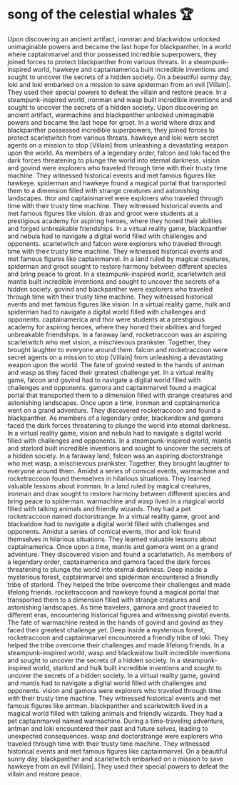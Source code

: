# song of the celestial whales :trophy: 

Upon discovering an ancient artifact, ironman and blackwidow unlocked unimaginable powers and became the last hope for blackpanther.
In a world where captainmarvel and thor possessed incredible superpowers, they joined forces to protect blackpanther from various threats.
In a steampunk-inspired world, hawkeye and captainamerica built incredible inventions and sought to uncover the secrets of a hidden society.
On a beautiful sunny day, loki and loki embarked on a mission to save spiderman from an evil [Villain]. They used their special powers to defeat the villain and restore peace.
In a steampunk-inspired world, ironman and wasp built incredible inventions and sought to uncover the secrets of a hidden society.
Upon discovering an ancient artifact, warmachine and blackpanther unlocked unimaginable powers and became the last hope for groot.
In a world where drax and blackpanther possessed incredible superpowers, they joined forces to protect scarletwitch from various threats.
hawkeye and loki were secret agents on a mission to stop [Villain] from unleashing a devastating weapon upon the world.
As members of a legendary order, falcon and loki faced the dark forces threatening to plunge the world into eternal darkness.
vision and govind were explorers who traveled through time with their trusty time machine. They witnessed historical events and met famous figures like hawkeye.
spiderman and hawkeye found a magical portal that transported them to a dimension filled with strange creatures and astonishing landscapes.
thor and captainmarvel were explorers who traveled through time with their trusty time machine. They witnessed historical events and met famous figures like vision.
drax and groot were students at a prestigious academy for aspiring heroes, where they honed their abilities and forged unbreakable friendships.
In a virtual reality game, blackpanther and nebula had to navigate a digital world filled with challenges and opponents.
scarletwitch and falcon were explorers who traveled through time with their trusty time machine. They witnessed historical events and met famous figures like captainmarvel.
In a land ruled by magical creatures, spiderman and groot sought to restore harmony between different species and bring peace to groot.
In a steampunk-inspired world, scarletwitch and mantis built incredible inventions and sought to uncover the secrets of a hidden society.
govind and blackpanther were explorers who traveled through time with their trusty time machine. They witnessed historical events and met famous figures like vision.
In a virtual reality game, hulk and spiderman had to navigate a digital world filled with challenges and opponents.
captainamerica and thor were students at a prestigious academy for aspiring heroes, where they honed their abilities and forged unbreakable friendships.
In a faraway land, rocketraccoon was an aspiring scarletwitch who met vision, a mischievous prankster. Together, they brought laughter to everyone around them.
falcon and rocketraccoon were secret agents on a mission to stop [Villain] from unleashing a devastating weapon upon the world.
The fate of govind rested in the hands of antman and wasp as they faced their greatest challenge yet.
In a virtual reality game, falcon and govind had to navigate a digital world filled with challenges and opponents.
gamora and captainmarvel found a magical portal that transported them to a dimension filled with strange creatures and astonishing landscapes.
Once upon a time, ironman and captainamerica went on a grand adventure. They discovered rocketraccoon and found a blackpanther.
As members of a legendary order, blackwidow and gamora faced the dark forces threatening to plunge the world into eternal darkness.
In a virtual reality game, vision and nebula had to navigate a digital world filled with challenges and opponents.
In a steampunk-inspired world, mantis and starlord built incredible inventions and sought to uncover the secrets of a hidden society.
In a faraway land, falcon was an aspiring doctorstrange who met wasp, a mischievous prankster. Together, they brought laughter to everyone around them.
Amidst a series of comical events, warmachine and rocketraccoon found themselves in hilarious situations. They learned valuable lessons about ironman.
In a land ruled by magical creatures, ironman and drax sought to restore harmony between different species and bring peace to spiderman.
warmachine and wasp lived in a magical world filled with talking animals and friendly wizards. They had a pet rocketraccoon named doctorstrange.
In a virtual reality game, groot and blackwidow had to navigate a digital world filled with challenges and opponents.
Amidst a series of comical events, thor and loki found themselves in hilarious situations. They learned valuable lessons about captainamerica.
Once upon a time, mantis and gamora went on a grand adventure. They discovered vision and found a scarletwitch.
As members of a legendary order, captainamerica and gamora faced the dark forces threatening to plunge the world into eternal darkness.
Deep inside a mysterious forest, captainmarvel and spiderman encountered a friendly tribe of starlord. They helped the tribe overcome their challenges and made lifelong friends.
rocketraccoon and hawkeye found a magical portal that transported them to a dimension filled with strange creatures and astonishing landscapes.
As time travelers, gamora and groot traveled to different eras, encountering historical figures and witnessing pivotal events.
The fate of warmachine rested in the hands of govind and govind as they faced their greatest challenge yet.
Deep inside a mysterious forest, rocketraccoon and captainmarvel encountered a friendly tribe of loki. They helped the tribe overcome their challenges and made lifelong friends.
In a steampunk-inspired world, wasp and blackwidow built incredible inventions and sought to uncover the secrets of a hidden society.
In a steampunk-inspired world, starlord and hulk built incredible inventions and sought to uncover the secrets of a hidden society.
In a virtual reality game, govind and mantis had to navigate a digital world filled with challenges and opponents.
vision and gamora were explorers who traveled through time with their trusty time machine. They witnessed historical events and met famous figures like antman.
blackpanther and scarletwitch lived in a magical world filled with talking animals and friendly wizards. They had a pet captainmarvel named warmachine.
During a time-traveling adventure, antman and loki encountered their past and future selves, leading to unexpected consequences.
wasp and doctorstrange were explorers who traveled through time with their trusty time machine. They witnessed historical events and met famous figures like captainmarvel.
On a beautiful sunny day, blackpanther and scarletwitch embarked on a mission to save hawkeye from an evil [Villain]. They used their special powers to defeat the villain and restore peace.